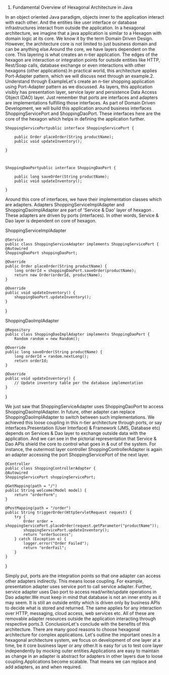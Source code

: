 1. Fundamental Overview of Hexagonal Architecture in Java

In an object oriented Java paradigm, objects inner to the application interact with each other. And the entities like user interface or database infrastructures interact from outside the application. In a hexagonal architecture, we imagine that a java application is similar to a Hexagon with domain logic at its core. We know it by the term Domain Driven Design. However, the architecture core is not limited to just business domain and can be anything else.Around the core, we have layers dependent on the core. This layering is what creates an n-tier application. The edges of the hexagon are interaction or integration points for outside entities like HTTP, Rest/Soap calls, database exchange or even interactions with other hexagons (other applications).In practical world, this architecture applies Port-Adapter pattern, which we will discuss next through an example.2. Understand through ExampleLet's create an n-tier shopping application using Port-Adapter pattern as we discussed. As layers, this application visibly has presentation layer, service layer and persistence Data Access Object (DAO) layer. Just remember that ports are interfaces and adapters are implementations fulfilling those interfaces. As part of Domain Driven Development, we will build this application around business interfaces ShoppingServicePort and ShoppingDaoPort. These interfaces here are the core of the hexagon which helps in defining the application further.



    ShoppingServicePortpublic interface ShoppingServicePort {
    
        public Order placeOrder(String productName);
        public void updateInventory();

    }



    ShoppingDaoPortpublic interface ShoppingDaoPort {
    
        public long saveOrder(String productName);
        public void updateInventory();

    }


Around this core of interfaces, we have their implementation classes which are adapters. Adapters ShoppingServiceImplAdapter and ShoppingDaoImplAdapter are part of 'Service & Dao' layer of hexagon . These adapters are driven by ports (interfaces). In other words, Service & Dao layer is dependent on core of hexagon.

ShoppingServiceImplAdapter


    @Service
    public class ShoppingServiceAdapter implements ShoppingServicePort {
    @Autowired
    ShoppingDaoPort shoppingDaoPort;

    @Override
    public Order placeOrder(String productName) {
        long orderId = shoppingDaoPort.saveOrder(productName);
        return new Order(orderId, productName);
    }

    @Override
    public void updateInventory() {
        shoppingDaoPort.updateInventory();
    }

}

ShoppingDaoImplAdapter



    @Repository
    public class ShoppingDaoImplAdapter implements ShoppingDaoPort {
        Random random = new Random();

    @Override
    public long saveOrder(String productName) {
        long orderId = random.nextLong();
        return orderId;
    }

    @Override
    public void updateInventory() {
        // Update inventory table per the database implementation
    }

}

We just saw that ShoppingServiceAdapter uses ShoppingDaoPort to access ShoppingDaoImplAdapter. In future, other adapter can replace ShoppingDaoImplAdapter to switch between such implementations. We achieved this loose coupling in this n-tier architecture through ports, or say interfaces.Presentation (User Interface) & Framework (JMS, Database etc) depends on Services & Dao layer to exchange outside data with the application. And we can see in the pictorial representation that Service & Dao APIs shield the core to control what goes in & out of the system. For instance, the outermost layer controller ShoppingControllerAdapter is again an adapter accessing the port ShoppingServicePort of the next layer.


    @Controller
    public class ShoppingControllerAdapter {
    @Autowired
    ShoppingServicePort shoppingServicePort;

    @GetMapping(path = "/")
    public String welcome(Model model) {
        return "orderForm";
    }

    @PostMapping(path = "/order")
    public String triggerOrder(HttpServletRequest request) {
        try {
            Order order = shoppingServicePort.placeOrder(request.getParameter("productName"));
            shoppingServicePort.updateInventory();
            return "orderSuccess";
        } catch (Exception e) {
            logger.error("Order Failed");
            return "orderFail";
        }
    }
}

Simply put, ports are the integration points so that one adapter can access other adapters indirectly. This means loose coupling. For example, presentation adapter uses service port to call service adapter. Further, service adapter uses Dao port to access read/write/update operations in Dao adapter.We must keep in mind that database is not an inner entity as it may seem. It is still an outside entity which is driven only by business APIs to decide what is stored and returned. The same applies for any interaction over HTTP, messaging, cloud access, web services etc. All of these are removable adapter resources outside the application interacting through respective ports.3. ConclusionLet's conclude with the benefits of this architecture. There are many good reasons to choose hexagonal architecture for complex applications. Let's outline the important ones.In a hexagonal architecture system, we focus on development of one layer at a time, be it core business layer or any other.It is easy for us to test core layer independently by mocking outer entities.Applications are easy to maintain as change in an adapter is abstract for adapters in other layers due to loose coupling.Applications become scalable. That means we can replace and add adapters, as and when required.
